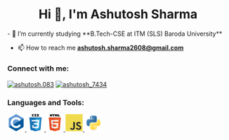 <h1 align="center">Hi 👋, I'm Ashutosh Sharma</h1>
- 🌱 I’m currently studying **B.Tech-CSE at ITM (SLS) Baroda University**

- 📫 How to reach me **ashutosh.sharma2608@gmail.com**

<h3 align="left">Connect with me:</h3>
<p align="left">
<a href="https://instagram.com/ashutosh.083" target="blank"><img align="center" src="https://raw.githubusercontent.com/rahuldkjain/github-profile-readme-generator/master/src/images/icons/Social/instagram.svg" alt="ashutosh.083" height="30" width="40" /></a>
<a href="https://www.codechef.com/users/ashutosh_7434" target="blank"><img align="center" src="https://cdn.jsdelivr.net/npm/simple-icons@3.1.0/icons/codechef.svg" alt="ashutosh_7434" height="30" width="40" /></a>
</p>

<h3 align="left">Languages and Tools:</h3>
<p align="left"> <a href="https://www.cprogramming.com/" target="_blank" rel="noreferrer"> <img src="https://raw.githubusercontent.com/devicons/devicon/master/icons/c/c-original.svg" alt="c" width="40" height="40"/> </a> <a href="https://www.w3schools.com/css/" target="_blank" rel="noreferrer"> <img src="https://raw.githubusercontent.com/devicons/devicon/master/icons/css3/css3-original-wordmark.svg" alt="css3" width="40" height="40"/> </a> <a href="https://www.w3.org/html/" target="_blank" rel="noreferrer"> <img src="https://raw.githubusercontent.com/devicons/devicon/master/icons/html5/html5-original-wordmark.svg" alt="html5" width="40" height="40"/> </a> <a href="https://developer.mozilla.org/en-US/docs/Web/JavaScript" target="_blank" rel="noreferrer"> <img src="https://raw.githubusercontent.com/devicons/devicon/master/icons/javascript/javascript-original.svg" alt="javascript" width="40" height="40"/> </a> <a href="https://www.python.org" target="_blank" rel="noreferrer"> <img src="https://raw.githubusercontent.com/devicons/devicon/master/icons/python/python-original.svg" alt="python" width="40" height="40"/> </a> </p>
